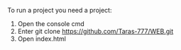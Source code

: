 To run a project you need a project:
1. Open the console cmd
2. Enter git clone https://github.com/Taras-777/WEB.git
3. Open index.html
